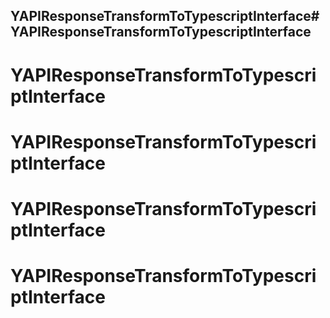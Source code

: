 
## YAPIResponseTransformToTypescriptInterface# YAPIResponseTransformToTypescriptInterface
# YAPIResponseTransformToTypescriptInterface
# YAPIResponseTransformToTypescriptInterface
# YAPIResponseTransformToTypescriptInterface
# YAPIResponseTransformToTypescriptInterface
